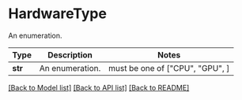 # HardwareType

An enumeration.

Type | Description | Notes
------------- | ------------- | -------------
**str** | An enumeration. |  must be one of ["CPU", "GPU", ]

[[Back to Model list]](../README.md#documentation-for-models) [[Back to API list]](../README.md#documentation-for-api-endpoints) [[Back to README]](../README.md)

